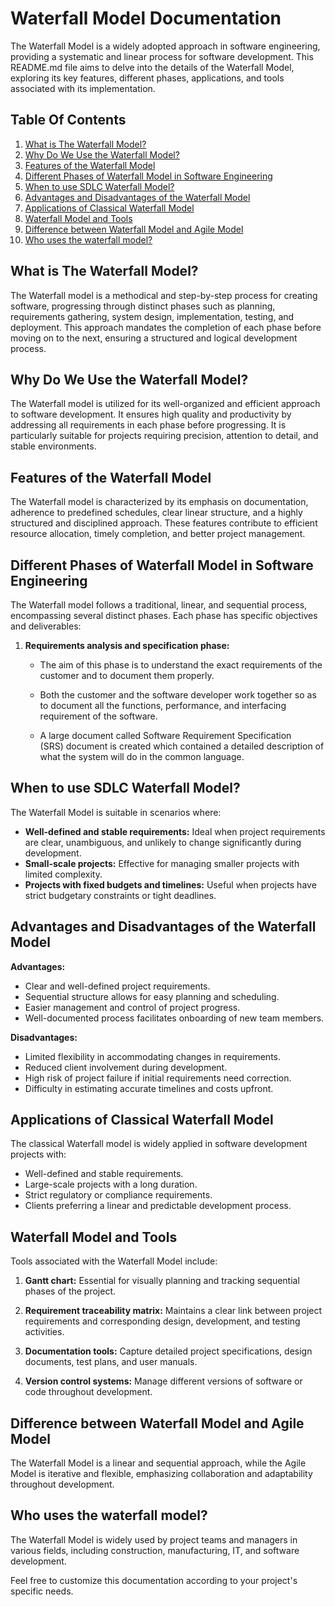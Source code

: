 # Waterfall Model Documentation

The Waterfall Model is a widely adopted approach in software engineering, providing a systematic and linear process for software development. This README.md file aims to delve into the details of the Waterfall Model, exploring its key features, different phases, applications, and tools associated with its implementation.

## Table Of Contents

1. [What is The Waterfall Model?](#what-is-the-waterfall-model)
2. [Why Do We Use the Waterfall Model?](#why-do-we-use-the-waterfall-model)
3. [Features of the Waterfall Model](#features-of-the-waterfall-model)
4. [Different Phases of Waterfall Model in Software Engineering](#different-phases-of-waterfall-model-in-software-engineering)
5. [When to use SDLC Waterfall Model?](#when-to-use-sdlc-waterfall-model)
6. [Advantages and Disadvantages of the Waterfall Model](#advantages-and-disadvantages-of-the-waterfall-model)
7. [Applications of Classical Waterfall Model](#applications-of-classical-waterfall-model)
8. [Waterfall Model and Tools](#waterfall-model-and-tools)
9. [Difference between Waterfall Model and Agile Model](#difference-between-waterfall-model-and-agile-model)
10. [Who uses the waterfall model?](#who-uses-the-waterfall-model)

## What is The Waterfall Model?

The Waterfall model is a methodical and step-by-step process for creating software, progressing through distinct phases such as planning, requirements gathering, system design, implementation, testing, and deployment. This approach mandates the completion of each phase before moving on to the next, ensuring a structured and logical development process.

## Why Do We Use the Waterfall Model?

The Waterfall model is utilized for its well-organized and efficient approach to software development. It ensures high quality and productivity by addressing all requirements in each phase before progressing. It is particularly suitable for projects requiring precision, attention to detail, and stable environments.

## Features of the Waterfall Model

The Waterfall model is characterized by its emphasis on documentation, adherence to predefined schedules, clear linear structure, and a highly structured and disciplined approach. These features contribute to efficient resource allocation, timely completion, and better project management.

## Different Phases of Waterfall Model in Software Engineering

The Waterfall model follows a traditional, linear, and sequential process, encompassing several distinct phases. Each phase has specific objectives and deliverables:

1. **Requirements analysis and specification phase:**

    - The aim of this phase is to understand the exact requirements of the customer and to document them properly. 
    - Both the customer and the software developer work together so as to document all the functions, performance, and interfacing requirement of the software.

    - A large document called Software Requirement Specification (SRS) document is created which contained a detailed description of what the system will do in the common language.

## When to use SDLC Waterfall Model?

The Waterfall Model is suitable in scenarios where:

- **Well-defined and stable requirements:** Ideal when project requirements are clear, unambiguous, and unlikely to change significantly during development.
- **Small-scale projects:** Effective for managing smaller projects with limited complexity.
- **Projects with fixed budgets and timelines:** Useful when projects have strict budgetary constraints or tight deadlines.

## Advantages and Disadvantages of the Waterfall Model

**Advantages:**
- Clear and well-defined project requirements.
- Sequential structure allows for easy planning and scheduling.
- Easier management and control of project progress.
- Well-documented process facilitates onboarding of new team members.

**Disadvantages:**
- Limited flexibility in accommodating changes in requirements.
- Reduced client involvement during development.
- High risk of project failure if initial requirements need correction.
- Difficulty in estimating accurate timelines and costs upfront.

## Applications of Classical Waterfall Model

The classical Waterfall model is widely applied in software development projects with:

- Well-defined and stable requirements.
- Large-scale projects with a long duration.
- Strict regulatory or compliance requirements.
- Clients preferring a linear and predictable development process.

## Waterfall Model and Tools

Tools associated with the Waterfall Model include:

1. **Gantt chart:** Essential for visually planning and tracking sequential phases of the project.

2. **Requirement traceability matrix:** Maintains a clear link between project requirements and corresponding design, development, and testing activities.

3. **Documentation tools:** Capture detailed project specifications, design documents, test plans, and user manuals.

4. **Version control systems:** Manage different versions of software or code throughout development.

## Difference between Waterfall Model and Agile Model

The Waterfall Model is a linear and sequential approach, while the Agile Model is iterative and flexible, emphasizing collaboration and adaptability throughout development.

## Who uses the waterfall model?

The Waterfall Model is widely used by project teams and managers in various fields, including construction, manufacturing, IT, and software development.

Feel free to customize this documentation according to your project's specific needs.